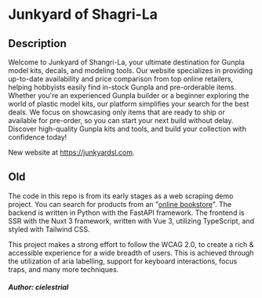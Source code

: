 # Junkyard of Shagri-La

## Description

Welcome to Junkyard of Shangri-La, your ultimate destination for Gunpla
model kits, decals, and modeling tools. Our website specializes in
providing up-to-date availability and price comparison from top online
retailers, helping hobbyists easily find in-stock Gunpla and
pre-orderable items. Whether you're an experienced Gunpla builder or
a beginner exploring the world of plastic model kits, our platform
simplifies your search for the best deals. We focus on showcasing only
items that are ready to ship or available for pre-order, so you can
start your next build without delay. Discover high-quality Gunpla kits
and tools, and build your collection with confidence today!

New website at https://junkyardsl.com.

## Old

The code in this repo is from its early stages as a web scraping demo project. You can search for products from an "[online bookstore](https://books.toscrape.com)". The backend is written in Python with the FastAPI framework. The frontend is SSR with the Nuxt 3 framework, written with Vue 3, utilizing TypeScript, and styled with Tailwind CSS.

This project makes a strong effort to follow the WCAG 2.0, to create a rich & accessible experience for a wide breadth of users. This is achieved through the utilization of aria labelling, support for keyboard interactions, focus traps, and many more techniques.

#### _Author: cielestrial_
